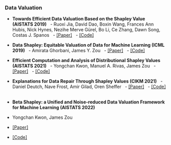 ### Data Valuation

 - **Towards Efficient Data Valuation Based on the Shapley Value (AISTATS 2019)**
  - Ruoxi Jia, David Dao, Boxin Wang, Frances Ann Hubis, Nick Hynes, Nezihe Merve Gürel, Bo Li, Ce Zhang, Dawn Song, Costas J. Spanos
  - [[Paper]]( )
  - [[Code]]( )

 - **Data Shapley: Equitable Valuation of Data for Machine Learning (ICML 2019)**
  - Amirata Ghorbani, James Y. Zou
  - [[Paper]]( )
  - [[Code]]( )

 - **Efficient Computation and Analysis of Distributional Shapley Values (AISTATS 2021)**
  - Yongchan Kwon, Manuel A. Rivas, James Zou
  - [[Paper]]( )
  - [[Code]]( )

 - **Explanations for Data Repair Through Shapley Values (CIKM 2021)**
   - Daniel Deutch, Nave Frost, Amir Gilad, Oren Sheffer
   - [[Paper]]( )
   - [[Code]]( )
 
 - **Beta Shapley: a Unified and Noise-reduced Data Valuation Framework for Machine Learning (AISTATS 2022)**
  - Yongchan Kwon, James Zou
  - [[Paper]]( )
  - [[Code]]( )

